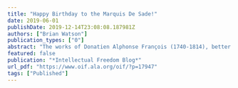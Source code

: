 ```yaml
---
title: "Happy Birthday to the Marquis De Sade!"
date: 2019-06-01
publishDate: 2019-12-14T23:08:08.187981Z
authors: ["Brian Watson"]
publication_types: ["0"]
abstract: "The works of Donatien Alphonse François (1740-1814), better known as the Marquis de Sade, were banned nearly-immediately upon publication by both the King of France Louis XVI and Emperor Napoleon Bonaparte and remained so for over two centuries. Combined, his books have been banned for nearly 1000 years (more than 200 years apiece). Who was the man alternatively called the “Divine Marquis” and the author of the “most abominable book ever engendered by the most depraved imagination?\""
featured: false
publication: "*Intellectual Freedom Blog*"
url_pdf: "https://www.oif.ala.org/oif/?p=17947"
tags: ["Published"]
---
```


